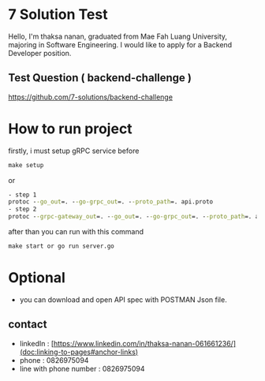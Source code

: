 # 7 Solution Test

Hello, I'm thaksa nanan, graduated from Mae Fah Luang University, majoring in Software Engineering. I would like to apply for a Backend Developer position.


## Test Question ( backend-challenge )

https://github.com/7-solutions/backend-challenge


# How to run project
firstly, i must setup gRPC service before 
```cmd
make setup
```
or
```cmd
- step 1 
protoc --go_out=. --go-grpc_out=. --proto_path=. api.proto
- step 2 
protoc --grpc-gateway_out=. --go_out=. --go-grpc_out=. --proto_path=. api.proto
```

after than  you can run with this command

```cmd
make start or go run server.go
```
# Optional
- you can download and open API spec with POSTMAN Json file.
## contact
- linkedIn : [https://www.linkedin.com/in/thaksa-nanan-061661236/](doc:linking-to-pages#anchor-links)
- phone : 0826975094
- line with phone number : 0826975094

